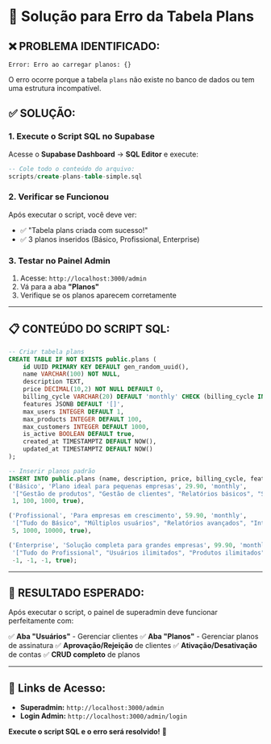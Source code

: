 # 🔧 Solução para Erro da Tabela Plans

## ❌ **PROBLEMA IDENTIFICADO:**
```
Error: Erro ao carregar planos: {}
```

O erro ocorre porque a tabela `plans` não existe no banco de dados ou tem uma estrutura incompatível.

## ✅ **SOLUÇÃO:**

### **1. Execute o Script SQL no Supabase**

Acesse o **Supabase Dashboard** → **SQL Editor** e execute:

```sql
-- Cole todo o conteúdo do arquivo:
scripts/create-plans-table-simple.sql
```

### **2. Verificar se Funcionou**

Após executar o script, você deve ver:
- ✅ "Tabela plans criada com sucesso!"
- ✅ 3 planos inseridos (Básico, Profissional, Enterprise)

### **3. Testar no Painel Admin**

1. Acesse: `http://localhost:3000/admin`
2. Vá para a aba **"Planos"**
3. Verifique se os planos aparecem corretamente

---

## 📋 **CONTEÚDO DO SCRIPT SQL:**

```sql
-- Criar tabela plans
CREATE TABLE IF NOT EXISTS public.plans (
    id UUID PRIMARY KEY DEFAULT gen_random_uuid(),
    name VARCHAR(100) NOT NULL,
    description TEXT,
    price DECIMAL(10,2) NOT NULL DEFAULT 0,
    billing_cycle VARCHAR(20) DEFAULT 'monthly' CHECK (billing_cycle IN ('monthly', 'yearly')),
    features JSONB DEFAULT '[]',
    max_users INTEGER DEFAULT 1,
    max_products INTEGER DEFAULT 100,
    max_customers INTEGER DEFAULT 1000,
    is_active BOOLEAN DEFAULT true,
    created_at TIMESTAMPTZ DEFAULT NOW(),
    updated_at TIMESTAMPTZ DEFAULT NOW()
);

-- Inserir planos padrão
INSERT INTO public.plans (name, description, price, billing_cycle, features, max_users, max_products, max_customers, is_active) VALUES
('Básico', 'Plano ideal para pequenas empresas', 29.90, 'monthly', 
 '["Gestão de produtos", "Gestão de clientes", "Relatórios básicos", "Suporte por email"]', 
 1, 100, 1000, true),

('Profissional', 'Para empresas em crescimento', 59.90, 'monthly', 
 '["Tudo do Básico", "Múltiplos usuários", "Relatórios avançados", "Integração com APIs", "Suporte prioritário"]', 
 5, 1000, 10000, true),

('Enterprise', 'Solução completa para grandes empresas', 99.90, 'monthly', 
 '["Tudo do Profissional", "Usuários ilimitados", "Produtos ilimitados", "Clientes ilimitados", "Suporte 24/7", "Customizações"]', 
 -1, -1, -1, true);
```

---

## 🎯 **RESULTADO ESPERADO:**

Após executar o script, o painel de superadmin deve funcionar perfeitamente com:

✅ **Aba "Usuários"** - Gerenciar clientes
✅ **Aba "Planos"** - Gerenciar planos de assinatura
✅ **Aprovação/Rejeição** de clientes
✅ **Ativação/Desativação** de contas
✅ **CRUD completo** de planos

---

## 🔗 **Links de Acesso:**
- **Superadmin:** `http://localhost:3000/admin`
- **Login Admin:** `http://localhost:3000/admin/login`

**Execute o script SQL e o erro será resolvido!** 🚀
